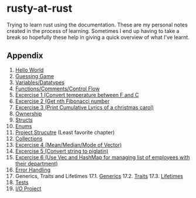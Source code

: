 # rusty-at-rust

Trying to learn rust using the documentation. These are my personal notes created in the process of learning. Sometimes I end up having to take a break so hopefully these help in giving a quick overview of what I've learnt.

## Appendix

1. [Hello World](./official-doc-stuff/0_hello_world/)
2. [Guessing Game](./official-doc-stuff/1_guessing_game/)
3. [Variables/Datatypes](./official-doc-stuff/2_variables)
4. [Functions/Comments/Control Flow](./official-doc-stuff/3_functions)
5. [Excercise 1 (Convert temperature between F and C](./official-doc-stuff/4_temperature_converter)
6. [Excercise 2 (Get nth Fibonacci number](./official-doc-stuff/5_fibonacci)
7. [Excercise 3 (Print Cumulative Lyrics of a christmas carol)](./official-doc-stuff/6_christmas_Carol)
8. [Ownership](./official-doc-stuff/7_ownership)
9. [Structs](./official-doc-stuff/8_struct_learn)
10. [Enums](./official-doc-stuff/9_enums)
11. [Project Strucutre](./official-doc-stuff/10_crate_module) (Least favorite chapter)
12. [Collections](./official-doc-stuff/11_collections)
13. [Excercise 4 (Mean/Median/Mode of Vector)](./official-doc-stuff/12_vector_aggregations)
14. [Excercise 5 (Convert string to piglatin)](./official-doc-stuff/13_piglatin)
15. [Excercise 6 (Use Vec and HashMap for managing list of employees with their department)](./official-doc-stuff/14_company)
16. [Error Handling](./official-doc-stuff/15_error_handling)
17. Generics, Traits and Lifetimes
17.1. [Generics](./official-doc-stuff/16_generics)
17.2. [Traits](./official-doc-stuff/17_traits)
17.3. [Lifetimes](./official-doc-stuff/18_lifetimes)
18. [Tests](./official-doc-stuff/19_testing_practice)
19. [I/O Project](https://github.com/nmb2405/minigrep)
